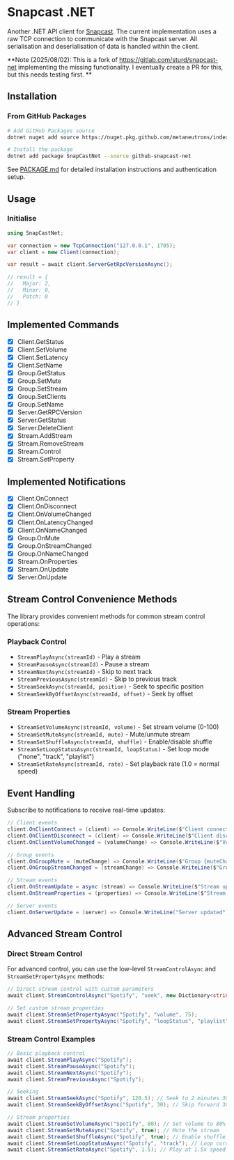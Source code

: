 # Snapcast .NET

Another .NET API client for [Snapcast](https://github.com/badaix/snapcast).  The current implementation uses a raw TCP connection to communicate with the Snapcast server.  All serialisation and deserialisation of data is handled within the client.

**Note (2025/08/02): This is a fork of https://gitlab.com/sturd/snapcast-net implementing the missing functionality. I eventually create a PR for this, but this needs testing first. **

## Installation

### From GitHub Packages

```bash
# Add GitHub Packages source
dotnet nuget add source https://nuget.pkg.github.com/metaneutrons/index.json --name github-snapcast-net

# Install the package
dotnet add package SnapCastNet --source github-snapcast-net
```

See [PACKAGE.md](PACKAGE.md) for detailed installation instructions and authentication setup.

## Usage

### Initialise

``` c#
using SnapCastNet;

var connection = new TcpConnection("127.0.0.1", 1705);
var client = new Client(connection);

var result = await client.ServerGetRpcVersionAsync();

// result = {
//   Major: 2,
//   Minor: 0,
//   Patch: 0
// }
```

## Implemented Commands

- [x] Client.GetStatus
- [x] Client.SetVolume
- [x] Client.SetLatency
- [x] Client.SetName
- [x] Group.GetStatus
- [x] Group.SetMute
- [x] Group.SetStream
- [x] Group.SetClients
- [x] Group.SetName
- [x] Server.GetRPCVersion
- [x] Server.GetStatus
- [x] Server.DeleteClient
- [x] Stream.AddStream
- [x] Stream.RemoveStream
- [x] Stream.Control
- [x] Stream.SetProperty

## Implemented Notifications

- [x] Client.OnConnect
- [x] Client.OnDisconnect
- [x] Client.OnVolumeChanged
- [x] Client.OnLatencyChanged
- [x] Client.OnNameChanged
- [x] Group.OnMute
- [x] Group.OnStreamChanged
- [x] Group.OnNameChanged
- [x] Stream.OnProperties
- [x] Stream.OnUpdate
- [x] Server.OnUpdate

## Stream Control Convenience Methods

The library provides convenient methods for common stream control operations:

### Playback Control

- `StreamPlayAsync(streamId)` - Play a stream
- `StreamPauseAsync(streamId)` - Pause a stream
- `StreamNextAsync(streamId)` - Skip to next track
- `StreamPreviousAsync(streamId)` - Skip to previous track
- `StreamSeekAsync(streamId, position)` - Seek to specific position
- `StreamSeekByOffsetAsync(streamId, offset)` - Seek by offset

### Stream Properties

- `StreamSetVolumeAsync(streamId, volume)` - Set stream volume (0-100)
- `StreamSetMuteAsync(streamId, mute)` - Mute/unmute stream
- `StreamSetShuffleAsync(streamId, shuffle)` - Enable/disable shuffle
- `StreamSetLoopStatusAsync(streamId, loopStatus)` - Set loop mode ("none", "track", "playlist")
- `StreamSetRateAsync(streamId, rate)` - Set playback rate (1.0 = normal speed)

## Event Handling

Subscribe to notifications to receive real-time updates:

```c#
// Client events
client.OnClientConnect = (client) => Console.WriteLine($"Client connected: {client.Id}");
client.OnClientDisconnect = (client) => Console.WriteLine($"Client disconnected: {client.Id}");
client.OnClientVolumeChanged = (volumeChange) => Console.WriteLine($"Volume changed: {volumeChange.Volume.Percent}%");

// Group events
client.OnGroupMute = (muteChange) => Console.WriteLine($"Group {muteChange.Id} muted: {muteChange.Mute}");
client.OnGroupStreamChanged = (streamChange) => Console.WriteLine($"Group {streamChange.Id} stream: {streamChange.StreamId}");

// Stream events
client.OnStreamUpdate = async (stream) => Console.WriteLine($"Stream updated: {stream.Id}");
client.OnStreamProperties = (properties) => Console.WriteLine($"Stream properties: {properties.Id}");

// Server events
client.OnServerUpdate = (server) => Console.WriteLine("Server updated");
```

## Advanced Stream Control

### Direct Stream Control

For advanced control, you can use the low-level `StreamControlAsync` and `StreamSetPropertyAsync` methods:

```c#
// Direct stream control with custom parameters
await client.StreamControlAsync("Spotify", "seek", new Dictionary<string, object> { { "offset", 30 } });

// Set custom stream properties
await client.StreamSetPropertyAsync("Spotify", "volume", 75);
await client.StreamSetPropertyAsync("Spotify", "loopStatus", "playlist");
```

### Stream Control Examples

```c#
// Basic playback control
await client.StreamPlayAsync("Spotify");
await client.StreamPauseAsync("Spotify");
await client.StreamNextAsync("Spotify");
await client.StreamPreviousAsync("Spotify");

// Seeking
await client.StreamSeekAsync("Spotify", 120.5); // Seek to 2 minutes 30 seconds
await client.StreamSeekByOffsetAsync("Spotify", 30); // Skip forward 30 seconds

// Stream properties
await client.StreamSetVolumeAsync("Spotify", 80); // Set volume to 80%
await client.StreamSetMuteAsync("Spotify", true); // Mute the stream
await client.StreamSetShuffleAsync("Spotify", true); // Enable shuffle
await client.StreamSetLoopStatusAsync("Spotify", "track"); // Loop current track
await client.StreamSetRateAsync("Spotify", 1.5); // Play at 1.5x speed
```
